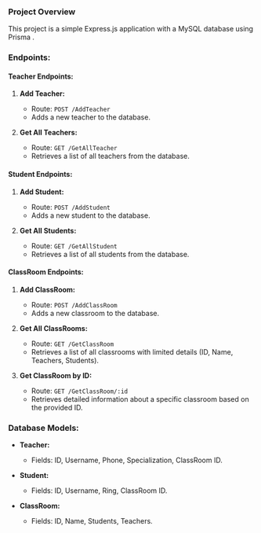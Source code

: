 ### Project Overview

This project is a simple Express.js application with a MySQL database using Prisma .

### Endpoints:

#### Teacher Endpoints:
1. **Add Teacher:**
   - Route: `POST /AddTeacher`
   - Adds a new teacher to the database.

2. **Get All Teachers:**
   - Route: `GET /GetAllTeacher`
   - Retrieves a list of all teachers from the database.

#### Student Endpoints:
1. **Add Student:**
   - Route: `POST /AddStudent`
   - Adds a new student to the database.

2. **Get All Students:**
   - Route: `GET /GetAllStudent`
   - Retrieves a list of all students from the database.

#### ClassRoom Endpoints:
1. **Add ClassRoom:**
   - Route: `POST /AddClassRoom`
   - Adds a new classroom to the database.

2. **Get All ClassRooms:**
   - Route: `GET /GetClassRoom`
   - Retrieves a list of all classrooms with limited details (ID, Name, Teachers, Students).

3. **Get ClassRoom by ID:**
   - Route: `GET /GetClassRoom/:id`
   - Retrieves detailed information about a specific classroom based on the provided ID.

### Database Models:

- **Teacher:**
  - Fields: ID, Username, Phone, Specialization, ClassRoom ID.

- **Student:**
  - Fields: ID, Username, Ring, ClassRoom ID.

- **ClassRoom:**
  - Fields: ID, Name, Students, Teachers.
